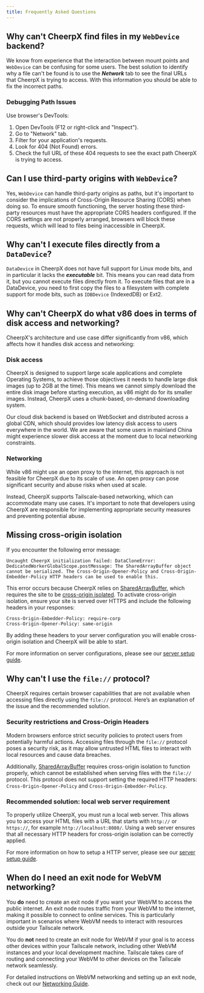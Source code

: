 ```yaml
---
title: Frequently Asked Questions
---
```


## Why can't CheerpX find files in my `WebDevice` backend?

We know from experience that the interaction between mount points and `WebDevice` can be confusing for some users. The best solution to identify why a file can't be found is to use the _**Network**_ tab to see the final URLs that CheerpX is trying to access. With this information you should be able to fix the incorrect paths.

### Debugging Path Issues

Use browser's DevTools:

1. Open DevTools (F12 or right-click and "Inspect").
2. Go to "Network" tab.
3. Filter for your application's requests.
4. Look for 404 (Not Found) errors.
5. Check the full URL of these 404 requests to see the exact path CheerpX is trying to access.

## Can I use third-party origins with `WebDevice`?

Yes, `WebDevice` can handle third-party origins as paths, but it's important to consider the implications of Cross-Origin Resource Sharing (CORS) when doing so. To ensure smooth functioning, the server hosting these third-party resources must have the appropriate CORS headers configured. If the CORS settings are not properly arranged, browsers will block these requests, which will lead to files being inaccessible in CheerpX.

## Why can't I execute files directly from a `DataDevice`?

`DataDevice` in CheerpX does not have full support for Linux mode bits, and in particular it lacks the _**executable**_ bit. This means you can read data from it, but you cannot execute files directly from it. To execute files that are in a DataDevice, you need to first copy the files to a filesystem with complete support for mode bits, such as `IDBDevice` (IndexedDB) or Ext2.

## Why can't CheerpX do what v86 does in terms of disk access and networking?

CheerpX's architecture and use case differ significantly from v86, which affects how it handles disk access and networking:

### Disk access

CheerpX is designed to support large scale applications and complete Operating Systems, to achieve those objectives it needs to handle large disk images (up to 2GB at the time). This means we cannot simply download the entire disk image before starting execution, as v86 might do for its smaller images. Instead, CheerpX uses a chunk-based, on-demand downloading system.

Our cloud disk backend is based on WebSocket and distributed across a global CDN, which should provides low latency disk access to users everywhere in the world. We are aware that some users in mainland China might experience slower disk access at the moment due to local networking constraints.

### Networking

While v86 might use an open proxy to the internet, this approach is not feasible for CheerpX due to its scale of use. An open proxy can pose significant security and abuse risks when used at scale.

Instead, CheerpX supports Tailscale-based networking, which can accommodate many use cases. It's important to note that developers using CheerpX are responsible for implementing appropriate security measures and preventing potential abuse.

## Missing cross-origin isolation

If you encounter the following error message:

`Uncaught CheerpX initialization failed: DataCloneError: DedicatedWorkerGlobalScope.postMessage: The SharedArrayBuffer object cannot be serialized. The Cross-Origin-Opener-Policy and Cross-Origin-Embedder-Policy HTTP headers can be used to enable this.`

This error occurs because CheerpX relies on [SharedArrayBuffer], which requires the site to be [cross-origin isolated]. To activate cross-origin isolation, ensure your site is served over HTTPS and include the following headers in your responses:

```
Cross-Origin-Embedder-Policy: require-corp
Cross-Origin-Opener-Policy: same-origin
```

By adding these headers to your server configuration you will enable cross-origin isolation and CheerpX will be able to start.

For more information on server configurations, please see our [server setup guide].

## Why can't I use the `file://` protocol?

CheerpX requires certain browser capabilities that are not available when accessing files directly using the `file://` protocol. Here’s an explanation of the issue and the recommended solution.

### Security restrictions and Cross-Origin Headers

Modern browsers enforce strict security policies to protect users from potentially harmful actions. Accessing files through the `file://` protocol poses a security risk, as it may allow untrusted HTML files to interact with local resources and cause data breaches.

Additionally, [SharedArrayBuffer] requires cross-origin isolation to function properly, which cannot be established when serving files with the `file://` protocol. This protocol does not support setting the required HTTP headers: `Cross-Origin-Opener-Policy` and `Cross-Origin-Embedder-Policy`.

### Recommended solution: local web server requirement

To properly utilize CheerpX, you must run a local web server. This allows you to access your HTML files with a URL that starts with `http://` or `https://`, for example `http://localhost:8080/`. Using a web server ensures that all necessary HTTP headers for cross-origin isolation can be correctly applied.

For more information on how to setup a HTTP server, please see our [server setup guide].

## When do I need an exit node for WebVM networking?

You **do** need to create an exit node if you want your WebVM to access the public internet. An exit node routes traffic from your WebVM to the internet, making it possible to connect to online services. This is particularly important in scenarios where WebVM needs to interact with resources outside your Tailscale network.

You do **not** need to create an exit node for WebVM if your goal is to access other devices within your Tailscale network, including other WebVM instances and your local development machine. Tailscale takes care of routing and connecting your WebVM to other devices on the Tailscale network seamlessly.

For detailed instructions on WebVM networking and setting up an exit node, check out our [Networking Guide](/docs/guides/Networking#exit-node).

[server setup guide]: /docs/guides/nginx
[SharedArrayBuffer]: https://developer.mozilla.org/en-US/docs/Web/JavaScript/Reference/Global_Objects/SharedArrayBuffer
[cross-origin isolated]: https://web.dev/articles/why-coop-coep
